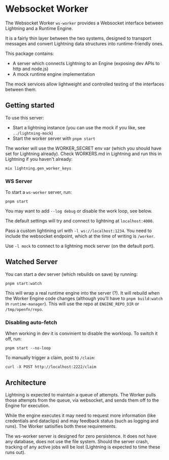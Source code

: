 # Websocket Worker

The Websocket Worker `ws-worker` provides a Websocket interface between Lightning and a Runtime Engine.

It is a fairly thin layer between the two systems, designed to transport messages and convert Lightning data structures into runtime-friendly ones.

This package contains:

- A server which connects Lightning to an Engine (exposing dev APIs to http and node.js)
- A mock runtime engine implementation

The mock services allow lightweight and controlled testing of the interfaces between them.

## Getting started

To use this server:

- Start a lightning instance (you can use the mock if you like, see `../lightning-mock`)
- Start the worker server with `pnpm start`

The worker will use the WORKER_SECRET env var (which you should have set for Lightning already). Check WORKERS.md in Lightning and run this in Lightning if you haven't already:

```
mix lightning.gen_worker_keys
```

### WS Server

To start a `ws-worker` server, run:

```
pnpm start
```

You may want to add `--log debug` or disable the work loop, see below.

The default settings will try and connect to lightning at `localhost:4000`.

Pass a custom lightining url with `-l ws://localhost:1234`. You need to include the websocket endpoint, which at the time of writing is `/worker`.

Use `-l mock` to connect to a lightning mock server (on the default port).

## Watched Server

You can start a dev server (which rebuilds on save) by running:

```
pnpm start:watch
```

This will wrap a real runtime engine into the server (?). It will rebuild when the Worker Engine code changes (although you'll have to `pnpm build:watch` in `runtime-manager`). This will use the repo at `ENGINE_REPO_DIR` or `/tmp/openfn/repo`.

### Disabling auto-fetch

When working in dev it is convinient to disable the workloop. To switch it off, run:

```
pnpm start --no-loop
```

To manually trigger a claim, post to `/claim`:

```
curl -X POST http://localhost:2222/claim
```

## Architecture

Lightning is expected to maintain a queue of attempts. The Worker pulls those attempts from the queue, via websocket, and sends them off to the Engine for execution.

While the engine executes it may need to request more information (like credentials and dataclips) and may feedback status (such as logging and runs). The Worker satisifies both these requirements.

The ws-worker server is designed for zero persistence. It does not have any database, does not use the file system. Should the server crash, tracking of any active jobs will be lost (Lightning is expected to time these runs out).
